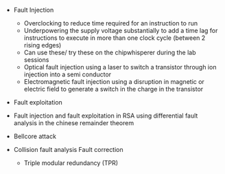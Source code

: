 - Fault Injection
	- Overclocking to reduce time required for an instruction to run
	- Underpowering the supply voltage substantially to add a time lag for instructions to execute in more than one clock cycle (between 2 rising edges)
	- Can use these/ try these on the chipwhisperer during the lab sessions
	- Optical fault injection using a laser to switch a transistor through ion injection into a semi conductor
	- Electromagnetic fault injection using a disruption in magnetic or electric field to generate a switch in the charge in the transistor
- Fault exploitation

- Fault injection and fault exploitation in RSA using differential fault analysis in the chinese remainder theorem
- Bellcore attack
- Collision fault analysis
  Fault correction 
  - Triple modular redundancy (TPR)